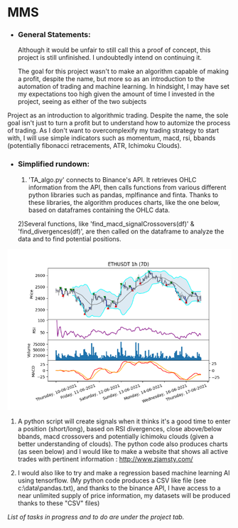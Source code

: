 # **MMS**
- ### General Statements:
   Although it would be unfair to still call this a proof of concept, this project is still unfinished. I undoubtedly intend on continuing it.      
   
      
   The goal for this project wasn't to make an algorithm capable of making a profit, despite the name, but more so as an introduction to the automation
   of trading and machine learning. In hindsight, I may have set my expectations too high given the amount of time I invested in the project, seeing as 
   either of the two subjects

Project as an introduction to algorithmic trading. Despite the name, the sole goal isn't just to turn a profit but to understand how to automize the process of trading.
As I don't want to overcomplexify my trading strategy to start with, I will use simple indicators such as momentum, macd, rsi, bbands (potentially fibonacci
retracements, ATR, Ichimoku Clouds). 

- ### Simplified rundown:

   1. 'TA_algo.py' connects to Binance's API. It retrieves OHLC information from the API, then calls functions from various different python libraries such as pandas,      mplfinance and finta. Thanks to these libraries, the algorithm produces charts, like the one below, based on dataframes containing the OHLC data.
   
   2)Several functions, like 'find_macd_signalCrossovers(df)' & 'find_divergences(df)', are then called on the dataframe to analyze the data and to find potential          positions.

![most recent chart](https://github.com/tindll/mms/blob/main/chart.png)

1) A python script will create signals when it thinks it's a good time to enter a position (short/long), based on RSI divergences, close above/below bbands, macd crossovers and potentially ichimoku clouds (given a better understanding of clouds).
The python code also produces charts (as seen below) and I would like to make a website that shows all active trades with pertinent information : http://www.zjamsty.com/

2) I would also like to try and make a regression based machine learning AI using tensorflow. (My python code produces a CSV like file (see c:\data\pandas.txt), and thanks to the binance API, I have access to a near unlimited supply of price information, my datasets will be produced thanks to these "CSV" files)





*List of tasks in progress and to do are under the project tab.*


